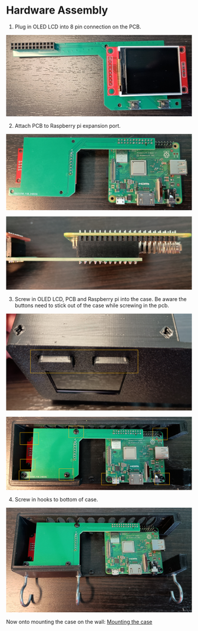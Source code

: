# Hardware Assembly

1. Plug in OLED LCD into 8 pin connection on the PCB.

![alt text](pics/oled_plugged_in_a.jpg)

2. Attach PCB to Raspberry pi expansion port.
   
![](pics/pcb_connected_to_pi_a.jpg)

   
![](pics/pcb_connected_to_pi_a_closeup.jpg)
   
3. Screw in OLED LCD, PCB and Raspberry pi into the case. Be aware the buttons need to stick out of the case while screwing in the pcb.

![](pics/buttons_caution.jpg)

![](pics/screw_spots_a.jpg)

4. Screw in hooks to bottom of case.

![](pics/attached_screws_a.jpg)


Now onto mounting the case on the wall: [Mounting the case](mounting.md)
